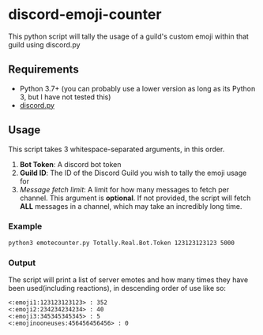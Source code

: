 # discord-emoji-counter
This python script will tally the usage of a guild's custom emoji within that guild using discord.py

## Requirements
- Python 3.7+ (you can probably use a lower version as long as its Python 3, but I have not tested this)
- [discord.py](https://discordpy.readthedocs.io/en/stable/)

## Usage
This script takes 3 whitespace-separated arguments, in this order. 
1. **Bot Token**: A discord bot token
2. **Guild ID**: The ID of the Discord Guild you wish to tally the emoji usage for
3. *Message fetch limit*: A limit for how many messages to fetch per channel. This argument is **optional**. If not provided, the script will fetch **ALL** messages in a channel,
which may take an incredibly long time.

### Example
`python3 emotecounter.py Totally.Real.Bot.Token 123123123123 5000`

### Output
The script will print a list of server emotes and how many times they have been used(including reactions), in descending order of use like so:
```
<:emoji1:123123123123> : 352
<:emoji2:234234234234> : 40
<:emoji3:345345345345> : 5
<:emojinooneuses:456456456456> : 0
```
